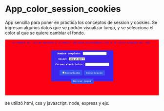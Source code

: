 # App_color_session_cookies

App sencilla para poner en práctica los conceptos de session y cookies.
Se ingresan algunos datos que se podrán visualizar luego, y se selecciona el color al que se quiere cambiar el fondo.

![Screenshot](captura-pantalla.png)


se utilizó html, css y javascript.
node, express y ejs.
